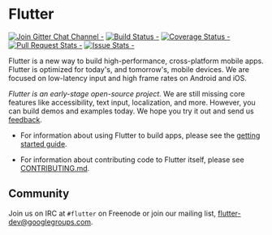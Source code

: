 Flutter
=======

[![Join Gitter Chat Channel -](https://badges.gitter.im/flutter/flutter.svg)](https://gitter.im/flutter/flutter?utm_source=badge&utm_medium=badge&utm_campaign=pr-badge&utm_content=badge)
[![Build Status -](https://travis-ci.org/flutter/flutter.svg?branch=master)](https://travis-ci.org/flutter/flutter)
[![Coverage Status -](https://coveralls.io/repos/github/flutter/flutter/badge.svg?branch=master)](https://coveralls.io/github/flutter/flutter?branch=master)
[![Pull Request Stats -](http://issuestats.com/github/flutter/flutter/badge/pr?style=flat)](http://issuestats.com/github/flutter/flutter)
[![Issue Stats -](http://issuestats.com/github/flutter/flutter/badge/issue?style=flat)](http://issuestats.com/github/flutter/flutter)

Flutter is a new way to build high-performance, cross-platform mobile apps.
Flutter is optimized for today's, and tomorrow's, mobile devices. We are
focused on low-latency input and high frame rates on Android and iOS.

_Flutter is an early-stage open-source project._ We are still missing core
features like accessibility, text input, localization, and more. However,
you can build demos and examples today. We hope you try it out and send
us [feedback](mailto:flutter-dev@googlegroups.com).

 - For information about using Flutter to build apps, please see
   the [getting started guide](http://flutter.io/getting-started/).

- For information about contributing code to Flutter itself, please see
  [CONTRIBUTING.md](CONTRIBUTING.md).

Community
---------

Join us on IRC at `#flutter` on Freenode or join our mailing list,
[flutter-dev@googlegroups.com](https://groups.google.com/forum/#!forum/flutter-dev).
